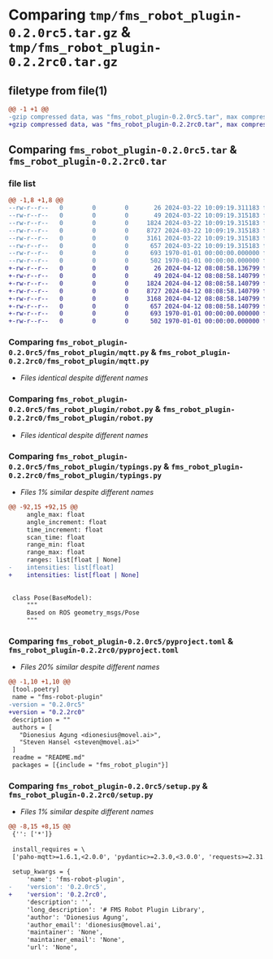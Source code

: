 # Comparing `tmp/fms_robot_plugin-0.2.0rc5.tar.gz` & `tmp/fms_robot_plugin-0.2.2rc0.tar.gz`

## filetype from file(1)

```diff
@@ -1 +1 @@
-gzip compressed data, was "fms_robot_plugin-0.2.0rc5.tar", max compression
+gzip compressed data, was "fms_robot_plugin-0.2.2rc0.tar", max compression
```

## Comparing `fms_robot_plugin-0.2.0rc5.tar` & `fms_robot_plugin-0.2.2rc0.tar`

### file list

```diff
@@ -1,8 +1,8 @@
--rw-r--r--   0        0        0       26 2024-03-22 10:09:19.311183 fms_robot_plugin-0.2.0rc5/README.md
--rw-r--r--   0        0        0       49 2024-03-22 10:09:19.315183 fms_robot_plugin-0.2.0rc5/fms_robot_plugin/__init__.py
--rw-r--r--   0        0        0     1824 2024-03-22 10:09:19.315183 fms_robot_plugin-0.2.0rc5/fms_robot_plugin/mqtt.py
--rw-r--r--   0        0        0     8727 2024-03-22 10:09:19.315183 fms_robot_plugin-0.2.0rc5/fms_robot_plugin/robot.py
--rw-r--r--   0        0        0     3161 2024-03-22 10:09:19.315183 fms_robot_plugin-0.2.0rc5/fms_robot_plugin/typings.py
--rw-r--r--   0        0        0      657 2024-03-22 10:09:19.315183 fms_robot_plugin-0.2.0rc5/pyproject.toml
--rw-r--r--   0        0        0      693 1970-01-01 00:00:00.000000 fms_robot_plugin-0.2.0rc5/setup.py
--rw-r--r--   0        0        0      502 1970-01-01 00:00:00.000000 fms_robot_plugin-0.2.0rc5/PKG-INFO
+-rw-r--r--   0        0        0       26 2024-04-12 08:08:58.136799 fms_robot_plugin-0.2.2rc0/README.md
+-rw-r--r--   0        0        0       49 2024-04-12 08:08:58.140799 fms_robot_plugin-0.2.2rc0/fms_robot_plugin/__init__.py
+-rw-r--r--   0        0        0     1824 2024-04-12 08:08:58.140799 fms_robot_plugin-0.2.2rc0/fms_robot_plugin/mqtt.py
+-rw-r--r--   0        0        0     8727 2024-04-12 08:08:58.140799 fms_robot_plugin-0.2.2rc0/fms_robot_plugin/robot.py
+-rw-r--r--   0        0        0     3168 2024-04-12 08:08:58.140799 fms_robot_plugin-0.2.2rc0/fms_robot_plugin/typings.py
+-rw-r--r--   0        0        0      657 2024-04-12 08:08:58.140799 fms_robot_plugin-0.2.2rc0/pyproject.toml
+-rw-r--r--   0        0        0      693 1970-01-01 00:00:00.000000 fms_robot_plugin-0.2.2rc0/setup.py
+-rw-r--r--   0        0        0      502 1970-01-01 00:00:00.000000 fms_robot_plugin-0.2.2rc0/PKG-INFO
```

### Comparing `fms_robot_plugin-0.2.0rc5/fms_robot_plugin/mqtt.py` & `fms_robot_plugin-0.2.2rc0/fms_robot_plugin/mqtt.py`

 * *Files identical despite different names*

### Comparing `fms_robot_plugin-0.2.0rc5/fms_robot_plugin/robot.py` & `fms_robot_plugin-0.2.2rc0/fms_robot_plugin/robot.py`

 * *Files identical despite different names*

### Comparing `fms_robot_plugin-0.2.0rc5/fms_robot_plugin/typings.py` & `fms_robot_plugin-0.2.2rc0/fms_robot_plugin/typings.py`

 * *Files 1% similar despite different names*

```diff
@@ -92,15 +92,15 @@
     angle_max: float
     angle_increment: float
     time_increment: float
     scan_time: float
     range_min: float
     range_max: float
     ranges: list[float | None]
-    intensities: list[float]
+    intensities: list[float | None]
 
 
 class Pose(BaseModel):
     """
     Based on ROS geometry_msgs/Pose
     """
```

### Comparing `fms_robot_plugin-0.2.0rc5/pyproject.toml` & `fms_robot_plugin-0.2.2rc0/pyproject.toml`

 * *Files 20% similar despite different names*

```diff
@@ -1,10 +1,10 @@
 [tool.poetry]
 name = "fms-robot-plugin"
-version = "0.2.0rc5"
+version = "0.2.2rc0"
 description = ""
 authors = [
   "Dionesius Agung <dionesius@movel.ai>",
   "Steven Hansel <steven@movel.ai>"
 ]
 readme = "README.md"
 packages = [{include = "fms_robot_plugin"}]
```

### Comparing `fms_robot_plugin-0.2.0rc5/setup.py` & `fms_robot_plugin-0.2.2rc0/setup.py`

 * *Files 1% similar despite different names*

```diff
@@ -8,15 +8,15 @@
 {'': ['*']}
 
 install_requires = \
 ['paho-mqtt>=1.6.1,<2.0.0', 'pydantic>=2.3.0,<3.0.0', 'requests>=2.31.0,<3.0.0']
 
 setup_kwargs = {
     'name': 'fms-robot-plugin',
-    'version': '0.2.0rc5',
+    'version': '0.2.2rc0',
     'description': '',
     'long_description': '# FMS Robot Plugin Library',
     'author': 'Dionesius Agung',
     'author_email': 'dionesius@movel.ai',
     'maintainer': 'None',
     'maintainer_email': 'None',
     'url': 'None',
```

